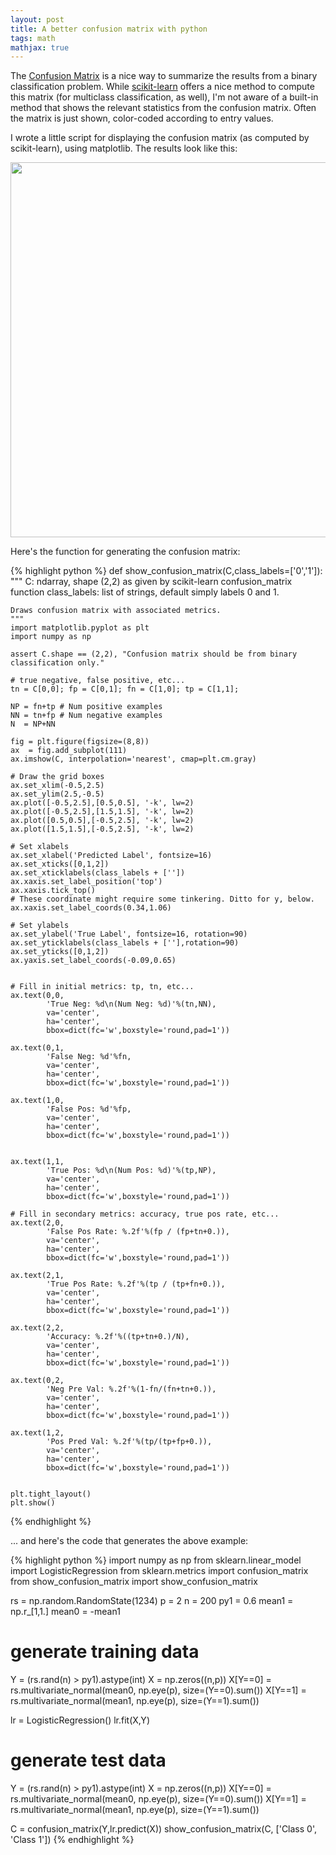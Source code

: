 ```yaml
---
layout: post
title: A better confusion matrix with python
tags: math 
mathjax: true
---
```


The [Confusion Matrix](https://en.wikipedia.org/wiki/Confusion_matrix) is a nice way to summarize the results from a binary classification problem. While [scikit-learn](http://scikit-learn.org/) offers a nice method to compute this matrix (for multiclass classification, as well), I'm not aware of a built-in method that shows the relevant statistics from the confusion matrix. Often the matrix is just shown, color-coded according to entry values.

I wrote a little script for displaying the confusion matrix (as computed by scikit-learn), using matplotlib. The results look like this:

<div style="text-align:center"><img width="600px" height="600px" src="{{ site.baseurl }}/images/confusion-matrix.png"></div>

Here's the function for generating the confusion matrix:

{% highlight python %}
def show_confusion_matrix(C,class_labels=['0','1']):
    """
    C: ndarray, shape (2,2) as given by scikit-learn confusion_matrix function
    class_labels: list of strings, default simply labels 0 and 1.

    Draws confusion matrix with associated metrics.
    """
    import matplotlib.pyplot as plt
    import numpy as np
    
    assert C.shape == (2,2), "Confusion matrix should be from binary classification only."
    
    # true negative, false positive, etc...
    tn = C[0,0]; fp = C[0,1]; fn = C[1,0]; tp = C[1,1];

    NP = fn+tp # Num positive examples
    NN = tn+fp # Num negative examples
    N  = NP+NN

    fig = plt.figure(figsize=(8,8))
    ax  = fig.add_subplot(111)
    ax.imshow(C, interpolation='nearest', cmap=plt.cm.gray)

    # Draw the grid boxes
    ax.set_xlim(-0.5,2.5)
    ax.set_ylim(2.5,-0.5)
    ax.plot([-0.5,2.5],[0.5,0.5], '-k', lw=2)
    ax.plot([-0.5,2.5],[1.5,1.5], '-k', lw=2)
    ax.plot([0.5,0.5],[-0.5,2.5], '-k', lw=2)
    ax.plot([1.5,1.5],[-0.5,2.5], '-k', lw=2)

    # Set xlabels
    ax.set_xlabel('Predicted Label', fontsize=16)
    ax.set_xticks([0,1,2])
    ax.set_xticklabels(class_labels + [''])
    ax.xaxis.set_label_position('top')
    ax.xaxis.tick_top()
    # These coordinate might require some tinkering. Ditto for y, below.
    ax.xaxis.set_label_coords(0.34,1.06)

    # Set ylabels
    ax.set_ylabel('True Label', fontsize=16, rotation=90)
    ax.set_yticklabels(class_labels + [''],rotation=90)
    ax.set_yticks([0,1,2])
    ax.yaxis.set_label_coords(-0.09,0.65)


    # Fill in initial metrics: tp, tn, etc...
    ax.text(0,0,
            'True Neg: %d\n(Num Neg: %d)'%(tn,NN),
            va='center',
            ha='center',
            bbox=dict(fc='w',boxstyle='round,pad=1'))

    ax.text(0,1,
            'False Neg: %d'%fn,
            va='center',
            ha='center',
            bbox=dict(fc='w',boxstyle='round,pad=1'))

    ax.text(1,0,
            'False Pos: %d'%fp,
            va='center',
            ha='center',
            bbox=dict(fc='w',boxstyle='round,pad=1'))


    ax.text(1,1,
            'True Pos: %d\n(Num Pos: %d)'%(tp,NP),
            va='center',
            ha='center',
            bbox=dict(fc='w',boxstyle='round,pad=1'))

    # Fill in secondary metrics: accuracy, true pos rate, etc...
    ax.text(2,0,
            'False Pos Rate: %.2f'%(fp / (fp+tn+0.)),
            va='center',
            ha='center',
            bbox=dict(fc='w',boxstyle='round,pad=1'))

    ax.text(2,1,
            'True Pos Rate: %.2f'%(tp / (tp+fn+0.)),
            va='center',
            ha='center',
            bbox=dict(fc='w',boxstyle='round,pad=1'))

    ax.text(2,2,
            'Accuracy: %.2f'%((tp+tn+0.)/N),
            va='center',
            ha='center',
            bbox=dict(fc='w',boxstyle='round,pad=1'))

    ax.text(0,2,
            'Neg Pre Val: %.2f'%(1-fn/(fn+tn+0.)),
            va='center',
            ha='center',
            bbox=dict(fc='w',boxstyle='round,pad=1'))

    ax.text(1,2,
            'Pos Pred Val: %.2f'%(tp/(tp+fp+0.)),
            va='center',
            ha='center',
            bbox=dict(fc='w',boxstyle='round,pad=1'))


    plt.tight_layout()
    plt.show()
{% endhighlight %}

... and here's the code that generates the above example:

{% highlight python %}
import numpy as np
from sklearn.linear_model import LogisticRegression
from sklearn.metrics import confusion_matrix
from show_confusion_matrix import show_confusion_matrix

rs = np.random.RandomState(1234)
p = 2
n = 200
py1 = 0.6
mean1 = np.r_[1,1.]
mean0 = -mean1

# generate training data
Y = (rs.rand(n) > py1).astype(int)
X = np.zeros((n,p))
X[Y==0] = rs.multivariate_normal(mean0, np.eye(p), size=(Y==0).sum())
X[Y==1] = rs.multivariate_normal(mean1, np.eye(p), size=(Y==1).sum())

lr = LogisticRegression()
lr.fit(X,Y)

# generate test data
Y = (rs.rand(n) > py1).astype(int)
X = np.zeros((n,p))
X[Y==0] = rs.multivariate_normal(mean0, np.eye(p), size=(Y==0).sum())
X[Y==1] = rs.multivariate_normal(mean1, np.eye(p), size=(Y==1).sum())

C = confusion_matrix(Y,lr.predict(X))
show_confusion_matrix(C, ['Class 0', 'Class 1'])
{% endhighlight %}

